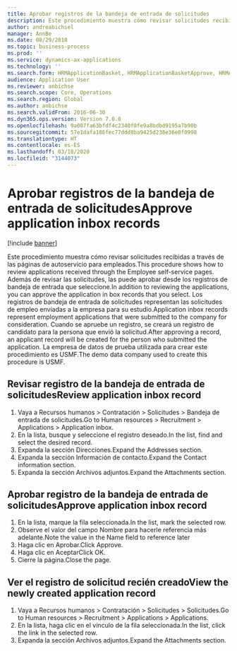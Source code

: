 ```yaml
---
title: Aprobar registros de la bandeja de entrada de solicitudes
description: Este procedimiento muestra cómo revisar solicitudes recibidas a través de las páginas de autoservicio para empleados.
author: andreabichsel
manager: AnnBe
ms.date: 08/29/2018
ms.topic: business-process
ms.prod: ''
ms.service: dynamics-ax-applications
ms.technology: ''
ms.search.form: HRMApplicationBasket, HRMApplicationBasketApprove, HRMApplication
audience: Application User
ms.reviewer: anbichse
ms.search.scope: Core, Operations
ms.search.region: Global
ms.author: anbichse
ms.search.validFrom: 2016-06-30
ms.dyn365.ops.version: Version 7.0.0
ms.openlocfilehash: 9a087fa63bfdf4c2340f0fe9a8bdbd9195a7b90b
ms.sourcegitcommit: 57e1dafa186fec77ddd8ba9425d238e36e0f0998
ms.translationtype: HT
ms.contentlocale: es-ES
ms.lasthandoff: 03/18/2020
ms.locfileid: "3144073"
---
```

# <a name="approve-application-inbox-records"></a><span data-ttu-id="e9583-103">Aprobar registros de la bandeja de entrada de solicitudes</span><span class="sxs-lookup"><span data-stu-id="e9583-103">Approve application inbox records</span></span>

[!include [banner](../../includes/banner.md)]

<span data-ttu-id="e9583-104">Este procedimiento muestra cómo revisar solicitudes recibidas a través de las páginas de autoservicio para empleados.</span><span class="sxs-lookup"><span data-stu-id="e9583-104">This procedure shows how to review applications received through the Employee self-service pages.</span></span> <span data-ttu-id="e9583-105">Además de revisar las solicitudes, las puede aprobar desde los registros de bandeja de entrada que seleccione.</span><span class="sxs-lookup"><span data-stu-id="e9583-105">In addition to reviewing the applications, you can approve the application in box records that you select.</span></span> <span data-ttu-id="e9583-106">Los registros de bandeja de entrada de solicitudes representan las solicitudes de empleo enviadas a la empresa para su estudio.</span><span class="sxs-lookup"><span data-stu-id="e9583-106">Application inbox records represent employment applications that were submitted to the company for consideration.</span></span> <span data-ttu-id="e9583-107">Cuando se apruebe un registro, se creará un registro de candidato para la persona que envió la solicitud.</span><span class="sxs-lookup"><span data-stu-id="e9583-107">After approving a record, an applicant record will be created for the person who submitted the application.</span></span> <span data-ttu-id="e9583-108">La empresa de datos de prueba utilizada para crear este procedimiento es USMF.</span><span class="sxs-lookup"><span data-stu-id="e9583-108">The demo data company used to create this procedure is USMF.</span></span>


## <a name="review-application-inbox-record"></a><span data-ttu-id="e9583-109">Revisar registro de la bandeja de entrada de solicitudes</span><span class="sxs-lookup"><span data-stu-id="e9583-109">Review application inbox record</span></span>
1. <span data-ttu-id="e9583-110">Vaya a Recursos humanos > Contratación > Solicitudes > Bandeja de entrada de solicitudes.</span><span class="sxs-lookup"><span data-stu-id="e9583-110">Go to Human resources > Recruitment > Applications > Application inbox.</span></span>
2. <span data-ttu-id="e9583-111">En la lista, busque y seleccione el registro deseado.</span><span class="sxs-lookup"><span data-stu-id="e9583-111">In the list, find and select the desired record.</span></span>
3. <span data-ttu-id="e9583-112">Expanda la sección Direcciones.</span><span class="sxs-lookup"><span data-stu-id="e9583-112">Expand the Addresses section.</span></span>
4. <span data-ttu-id="e9583-113">Expanda la sección Información de contacto.</span><span class="sxs-lookup"><span data-stu-id="e9583-113">Expand the Contact information section.</span></span>
5. <span data-ttu-id="e9583-114">Expanda la sección Archivos adjuntos.</span><span class="sxs-lookup"><span data-stu-id="e9583-114">Expand the Attachments section.</span></span>

## <a name="approve-application-inbox-record"></a><span data-ttu-id="e9583-115">Aprobar registro de la bandeja de entrada de solicitudes</span><span class="sxs-lookup"><span data-stu-id="e9583-115">Approve application inbox record</span></span>
1. <span data-ttu-id="e9583-116">En la lista, marque la fila seleccionada.</span><span class="sxs-lookup"><span data-stu-id="e9583-116">In the list, mark the selected row.</span></span>
2. <span data-ttu-id="e9583-117">Observe el valor del campo Nombre para hacerle referencia más adelante.</span><span class="sxs-lookup"><span data-stu-id="e9583-117">Note the value in the Name field to reference later</span></span>
3. <span data-ttu-id="e9583-118">Haga clic en Aprobar.</span><span class="sxs-lookup"><span data-stu-id="e9583-118">Click Approve.</span></span>
4. <span data-ttu-id="e9583-119">Haga clic en Aceptar</span><span class="sxs-lookup"><span data-stu-id="e9583-119">Click OK.</span></span>
5. <span data-ttu-id="e9583-120">Cierre la página.</span><span class="sxs-lookup"><span data-stu-id="e9583-120">Close the page.</span></span>

## <a name="view-the-newly-created-application-record"></a><span data-ttu-id="e9583-121">Ver el registro de solicitud recién creado</span><span class="sxs-lookup"><span data-stu-id="e9583-121">View the newly created application record</span></span>
1. <span data-ttu-id="e9583-122">Vaya a Recursos humanos > Contratación > Solicitudes > Solicitudes.</span><span class="sxs-lookup"><span data-stu-id="e9583-122">Go to Human resources > Recruitment > Applications > Applications.</span></span>
2. <span data-ttu-id="e9583-123">En la lista, haga clic en el vínculo de la fila seleccionada.</span><span class="sxs-lookup"><span data-stu-id="e9583-123">In the list, click the link in the selected row.</span></span>
3. <span data-ttu-id="e9583-124">Expanda la sección Archivos adjuntos.</span><span class="sxs-lookup"><span data-stu-id="e9583-124">Expand the Attachments section.</span></span>


